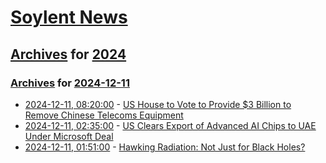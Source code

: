 # [Soylent News](../../../README.md)

## [Archives](../../index.md) for [2024](../index.md)

### [Archives](../../index.md) for [2024-12-11](index.md)

* [2024-12-11, 08:20:00](https://soylentnews.org/article.pl?sid=24/12/10/139233&from=rss) - [US House to Vote to Provide $3 Billion to Remove Chinese Telecoms Equipment](https://soylentnews.org/article.pl?sid=24/12/10/139233&from=rss)
* [2024-12-11, 02:35:00](https://soylentnews.org/article.pl?sid=24/12/10/1154237&from=rss) - [US Clears Export of Advanced AI Chips to UAE Under Microsoft Deal](https://soylentnews.org/article.pl?sid=24/12/10/1154237&from=rss)
* [2024-12-11, 01:51:00](https://soylentnews.org/article.pl?sid=24/12/10/1141242&from=rss) - [Hawking Radiation: Not Just for Black Holes?](https://soylentnews.org/article.pl?sid=24/12/10/1141242&from=rss)
